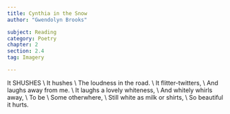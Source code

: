 ```yaml
---
title: Cynthia in the Snow
author: "Gwendolyn Brooks"

subject: Reading
category: Poetry
chapter: 2
section: 2.4
tag: Imagery

---
```

It SHUSHES \\
It hushes \\
The loudness in the road. \\
It flitter-twitters, \\
And laughs away from me. \\
It laughs a lovely whiteness, \\
And whitely whirls away, \\
To be \\
Some otherwhere, \\
Still white as milk or shirts, \\
So beautiful it hurts.
